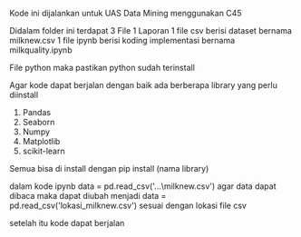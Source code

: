 Kode ini dijalankan untuk UAS Data Mining menggunakan C45

Didalam folder ini terdapat 3 File
1 Laporan 
1 file csv berisi dataset bernama milknew.csv
1 file ipynb berisi koding implementasi bernama milkquality.ipynb

File python maka pastikan python sudah terinstall

Agar kode dapat berjalan dengan baik ada berberapa library yang perlu diinstall
1. Pandas
2. Seaborn
3. Numpy
4. Matplotlib
5. scikit-learn

Semua bisa di install dengan pip install (nama library)

dalam kode ipynb data = pd.read_csv('...\milknew.csv') agar data dapat dibaca maka dapat diubah menjadi data = pd.read_csv('lokasi_milknew.csv') sesuai dengan lokasi file csv

setelah itu kode dapat berjalan
